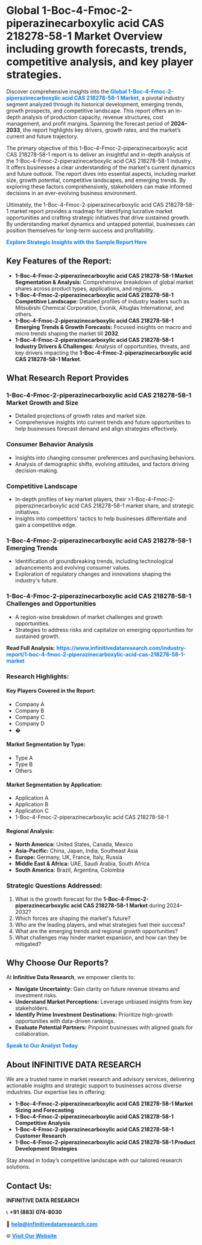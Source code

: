 <h1>Global 1-Boc-4-Fmoc-2-piperazinecarboxylic acid CAS 218278-58-1 Market Overview including growth forecasts, trends, competitive analysis, and key player strategies.</h1>
<p>
Discover comprehensive insights into the 
<a href="https://www.infinitivedataresearch.com/industry-report/1-boc-4-fmoc-2-piperazinecarboxylic-acid-cas-218278-58-1-market" rel="dofollow" style="color: #007BFF; text-decoration: none;"><strong>Global 1-Boc-4-Fmoc-2-piperazinecarboxylic acid CAS 218278-58-1 Market</strong></a>, a pivotal industry segment analyzed through its historical development, emerging trends, growth prospects, and competitive landscape. This report offers an in-depth analysis of production capacity, revenue structures, cost management, and profit margins. Spanning the forecast period of <strong>2024–2033</strong>, the report highlights key drivers, growth rates, and the market’s current and future trajectory.
</p>
<p>
The primary objective of this 1-Boc-4-Fmoc-2-piperazinecarboxylic acid CAS 218278-58-1 report is to deliver an insightful and in-depth analysis of the 1-Boc-4-Fmoc-2-piperazinecarboxylic acid CAS 218278-58-1 industry. It offers businesses a clear understanding of the market's current dynamics and future outlook. The report dives into essential aspects, including market size, growth potential, competitive landscapes, and emerging trends. By exploring these factors comprehensively, stakeholders can make informed decisions in an ever-evolving business environment.
</p>
<p>
Ultimately, the 1-Boc-4-Fmoc-2-piperazinecarboxylic acid CAS 218278-58-1 market report provides a roadmap for identifying lucrative market opportunities and crafting strategic initiatives that drive sustained growth. By understanding market dynamics and untapped potential, businesses can position themselves for long-term success and profitability.
</p>
<p>
<a href="https://www.infinitivedataresearch.com/request-sample/reportId=103819" style="color: #007BFF; text-decoration: none;"><strong>Explore Strategic Insights with the Sample Report Here</strong></a>
</p>

<h2>Key Features of the Report:</h2>
<ul>
<li><strong>1-Boc-4-Fmoc-2-piperazinecarboxylic acid CAS 218278-58-1 Market Segmentation & Analysis:</strong> Comprehensive breakdown of global market shares across product types, applications, and regions.</li>
<li><strong>1-Boc-4-Fmoc-2-piperazinecarboxylic acid CAS 218278-58-1 Competitive Landscape:</strong> Detailed profiles of industry leaders such as Mitsubishi Chemical Corporation, Evonik, Altuglas International, and others.</li>
<li><strong>1-Boc-4-Fmoc-2-piperazinecarboxylic acid CAS 218278-58-1 Emerging Trends & Growth Forecasts:</strong> Focused insights on macro and micro trends shaping the market till <strong>2032</strong>.</li>
<li><strong>1-Boc-4-Fmoc-2-piperazinecarboxylic acid CAS 218278-58-1 Industry Drivers & Challenges:</strong> Analysis of opportunities, threats, and key drivers impacting the <strong>1-Boc-4-Fmoc-2-piperazinecarboxylic acid CAS 218278-58-1 Market</strong>.</li>
</ul>

<h2>What Research Report Provides</h2>
<h3>1-Boc-4-Fmoc-2-piperazinecarboxylic acid CAS 218278-58-1 Market Growth and Size</h3>
<ul>
<li>Detailed projections of growth rates and market size.</li>
<li>Comprehensive insights into current trends and future opportunities to help businesses forecast demand and align strategies effectively.</li>
</ul>

<h3>Consumer Behavior Analysis</h3>
<ul>
<li>Insights into changing consumer preferences and purchasing behaviors.</li>
<li>Analysis of demographic shifts, evolving attitudes, and factors driving decision-making.</li>
</ul>

<h3>Competitive Landscape</h3>
<ul>
<li>In-depth profiles of key market players, their >1-Boc-4-Fmoc-2-piperazinecarboxylic acid CAS 218278-58-1 market share, and strategic initiatives.</li>
<li>Insights into competitors' tactics to help businesses differentiate and gain a competitive edge.</li>
</ul>

<h3>1-Boc-4-Fmoc-2-piperazinecarboxylic acid CAS 218278-58-1 Emerging Trends</h3>
<ul>
<li>Identification of groundbreaking trends, including technological advancements and evolving consumer values.</li>
<li>Exploration of regulatory changes and innovations shaping the industry's future.</li>
</ul>

<h3>1-Boc-4-Fmoc-2-piperazinecarboxylic acid CAS 218278-58-1 Challenges and Opportunities</h3>
<ul>
<li>A region-wise breakdown of market challenges and growth opportunities.</li>
<li>Strategies to address risks and capitalize on emerging opportunities for sustained growth.</li>
</ul>
<p><strong>Read Full Analysis:</strong> <a href="https://www.infinitivedataresearch.com/industry-report/1-boc-4-fmoc-2-piperazinecarboxylic-acid-cas-218278-58-1-market" rel="dofollow" style="color: #007BFF; text-decoration: none;"><strong>https://www.infinitivedataresearch.com/industry-report/1-boc-4-fmoc-2-piperazinecarboxylic-acid-cas-218278-58-1-market</strong></a></p>
<h3>Research Highlights:</h3>
<h4>Key Players Covered in the Report:</h4>
<ul><li>Company A</li><li>Company B</li><li>Company C</li><li>Company D</li><li>�</li></ul>
<h4>Market Segmentation by Type:</h4>
<ul><li>Type A</li><li>Type B</li><li>Others</li></ul>
<h4>Market Segmentation by Application:</h4>
<ul><li>Application A</li><li>Application B</li><li>Application C</li><li>1-Boc-4-Fmoc-2-piperazinecarboxylic acid CAS 218278-58-1</li></ul>

<h4>Regional Analysis:</h4>
<ul>
<li><strong>North America:</strong> United States, Canada, Mexico</li>
<li><strong>Asia-Pacific:</strong> China, Japan, India, Southeast Asia</li>
<li><strong>Europe:</strong> Germany, UK, France, Italy, Russia</li>
<li><strong>Middle East & Africa:</strong> UAE, Saudi Arabia, South Africa</li>
<li><strong>South America:</strong> Brazil, Argentina, Colombia</li>
</ul>

<h3>Strategic Questions Addressed:</h3>
<ol>
<li>What is the growth forecast for the <strong>1-Boc-4-Fmoc-2-piperazinecarboxylic acid CAS 218278-58-1 Market</strong> during 2024–2032?</li>
<li>Which forces are shaping the market's future?</li>
<li>Who are the leading players, and what strategies fuel their success?</li>
<li>What are the emerging trends and regional growth opportunities?</li>
<li>What challenges may hinder market expansion, and how can they be mitigated?</li>
</ol>

<h2>Why Choose Our Reports?</h2>
<p>At <strong>Infinitive Data Research</strong>, we empower clients to:</p>
<ul>
<li><strong>Navigate Uncertainty:</strong> Gain clarity on future revenue streams and investment risks.</li>
<li><strong>Understand Market Perceptions:</strong> Leverage unbiased insights from key stakeholders.</li>
<li><strong>Identify Prime Investment Destinations:</strong> Prioritize high-growth opportunities with data-driven rankings.</li>
<li><strong>Evaluate Potential Partners:</strong> Pinpoint businesses with aligned goals for collaboration.</li>
</ul>
<p><a href="https://www.infinitivedataresearch.com/industry-report/1-boc-4-fmoc-2-piperazinecarboxylic-acid-cas-218278-58-1-market" rel="dofollow" style="color: #007BFF; text-decoration: none;"><strong>Speak to Our Analyst Today</strong></a></p>

<h2>About INFINITIVE DATA RESEARCH</h2>
<p>We are a trusted name in market research and advisory services, delivering actionable insights and strategic support to businesses across diverse industries. Our expertise lies in offering:</p>
<ul>
<li><strong>1-Boc-4-Fmoc-2-piperazinecarboxylic acid CAS 218278-58-1 Market Sizing and Forecasting</strong></li>
<li><strong>1-Boc-4-Fmoc-2-piperazinecarboxylic acid CAS 218278-58-1 Competitive Analysis</strong></li>
<li><strong>1-Boc-4-Fmoc-2-piperazinecarboxylic acid CAS 218278-58-1 Customer Research</strong></li>
<li><strong>1-Boc-4-Fmoc-2-piperazinecarboxylic acid CAS 218278-58-1 Product Development Strategies</strong></li>
</ul>
<p>Stay ahead in today’s competitive landscape with our tailored research solutions.</p>

<h2>Contact Us:</h2>
<p><strong>INFINITIVE DATA RESEARCH</strong></p>
<p>📞 <strong>+91 (883) 074-8030</strong></p>
<p>📧 <strong><a href="mailto:help@infinitivedataresearch.com" style="color: #007BFF;">help@infinitivedataresearch.com</a></strong></p>
<p>🌐 <strong><a href="https://www.infinitivedataresearch.com" rel="dofollow" style="color: #007BFF;">Visit Our Website</a></strong></p>